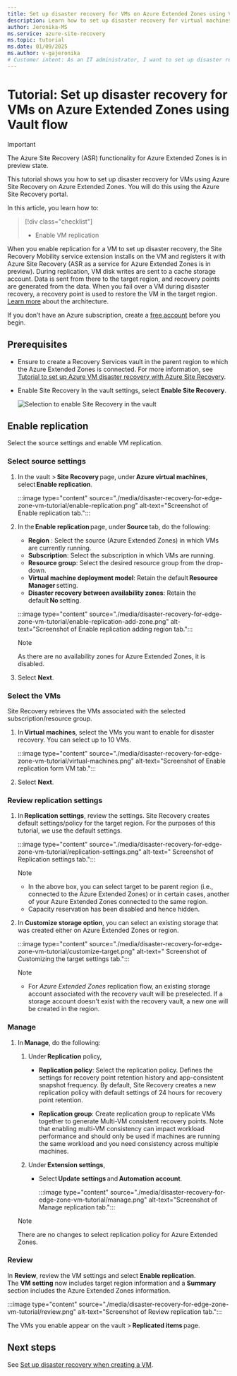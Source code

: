 ```yaml
---
title: Set up disaster recovery for VMs on Azure Extended Zones using Vault flow
description: Learn how to set up disaster recovery for virtual machines on Azure Extended Zones (in preview for ASR functionality).
author: Jeronika-MS
ms.service: azure-site-recovery
ms.topic: tutorial
ms.date: 01/09/2025
ms.author: v-gajeronika
# Customer intent: As an IT administrator, I want to set up disaster recovery for virtual machines using Azure Extended Zones, so that I can ensure data availability and business continuity during unexpected outages.
---
```


# Tutorial: Set up disaster recovery for VMs on Azure Extended Zones using Vault flow

> [!IMPORTANT]
> The Azure Site Recovery (ASR) functionality for Azure Extended Zones is in preview state.

This tutorial shows you how to set up disaster recovery for VMs using Azure Site Recovery on Azure Extended Zones. You will do this using the Azure Site Recovery portal.

In this article, you learn how to:

> [!div class="checklist"]
> * Enable VM replication

When you enable replication for a VM to set up disaster recovery, the Site Recovery Mobility service extension installs on the VM and registers it with Azure Site Recovery (ASR as a service for Azure Extended Zones is in preview). During replication, VM disk writes are sent to a cache storage account. Data is sent from there to the target region, and recovery points are generated from the data. When you fail over a VM during disaster recovery, a recovery point is used to restore the VM in the target region. [Learn more](azure-to-azure-architecture.md) about the architecture.

If you don’t have an Azure subscription, create a [free account](https://azure.microsoft.com/free/?WT.mc_id=A261C142F) before you begin.

## Prerequisites

- Ensure to create a Recovery Services vault in the parent region to which the Azure Extended Zones is connected. For more information, see [Tutorial to set up Azure VM disaster recovery with Azure Site Recovery](azure-to-azure-tutorial-enable-replication.md#create-a-recovery-services-vault).
- Enable Site Recovery
    In the vault settings, select **Enable Site Recovery**.

    ![Selection to enable Site Recovery in the vault](./media/disaster-recovery-for-edge-zone-vm-tutorial/enable-site-recovery.png)

## Enable replication

Select the source settings and enable VM replication.

### Select source settings
 
1. In the vault > **Site Recovery** page, under **Azure virtual machines**, select **Enable replication**. 
    
    :::image type="content" source="./media/disaster-recovery-for-edge-zone-vm-tutorial/enable-replication.png" alt-text="Screenshot of Enable replication tab.":::

    
1. In the **Enable replication** page, under **Source** tab, do the following: 
    
    - **Region** : Select the source (Azure Extended Zones) in which VMs are currently running. 
    - **Subscription**: Select the subscription in which VMs are running.
    - **Resource group**: Select the desired resource group from the drop-down. 
    - **Virtual machine deployment model**: Retain the default **Resource Manager** setting. 
    - **Disaster recovery between availability zones**: Retain the default **No** setting. 
    
    :::image type="content" source="./media/disaster-recovery-for-edge-zone-vm-tutorial/enable-replication-add-zone.png" alt-text="Screenshot of Enable replication adding region tab.":::
    
    > [!NOTE]
    > As there are no availability zones for Azure Extended Zones, it is disabled. 
    
1. Select **Next**.
     
### Select the VMs

Site Recovery retrieves the VMs associated with the selected subscription/resource group. 
    
1. In **Virtual machines**, select the VMs you want to enable for disaster recovery. You can select up to 10 VMs. 
    
    :::image type="content" source="./media/disaster-recovery-for-edge-zone-vm-tutorial/virtual-machines.png" alt-text="Screenshot of Enable replication form VM tab.":::

1. Select **Next**. 
    
    
### Review replication settings

1. In **Replication settings**, review the settings. Site Recovery creates default settings/policy for the target region. For the purposes of this tutorial, we use the default settings. 
 
    :::image type="content" source="./media/disaster-recovery-for-edge-zone-vm-tutorial/replication-settings.png" alt-text=" Screenshot of Replication settings tab.":::

    > [!NOTE]
    >- In the above box, you can select target to be parent region (i.e., connected to the Azure Extended Zones) or in certain cases, another of your Azure Extended Zones connected to the same region. 
    >- Capacity reservation has been disabled and hence hidden.  

1. In **Customize storage option**, you can select an existing storage that was created either on Azure Extended Zones or region.

    :::image type="content" source="./media/disaster-recovery-for-edge-zone-vm-tutorial/customize-target.png" alt-text=" Screenshot of Customizing the target settings tab.":::
    
    >[!NOTE]
    >- For *Azure Extended Zones* replication flow, an existing storage account associated with the recovery vault will be preselected. If a storage account doesn't exist with the recovery vault, a new one will be created in the region.

### Manage
    
1. In **Manage**, do the following: 
    1. Under **Replication** policy, 

        - **Replication policy**: Select the replication policy. Defines the settings for recovery point retention history and app-consistent snapshot frequency. By default, Site Recovery creates a new replication policy with default settings of 24 hours for recovery point retention. 
            
        - **Replication group**: Create replication group to replicate VMs together to generate Multi-VM consistent recovery points. Note that enabling multi-VM consistency can impact workload performance and should only be used if machines are running the same workload and you need consistency across multiple machines. 

    1. Under **Extension settings**, 
        - Select **Update settings** and **Automation account**. 
            
            :::image type="content" source="./media/disaster-recovery-for-edge-zone-vm-tutorial/manage.png" alt-text="Screenshot of Manage replication tab.":::

    > [!NOTE]
    > There are no changes to select replication policy for Azure Extended Zones. 

### Review
            
In **Review**, review the VM settings and select **Enable replication**.  
The **VM setting** now includes target region information and a **Summary** section includes the Azure Extended Zones information. 
            
:::image type="content" source="./media/disaster-recovery-for-edge-zone-vm-tutorial/review.png" alt-text="Screenshot of Review replication tab."::: 
            
The VMs you enable appear on the vault > **Replicated items** page. 

## Next steps

See [Set up disaster recovery when creating a VM](disaster-recovery-for-edge-zone-via-vm-flow-tutorial.md).